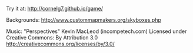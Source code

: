 Try it at: http://cornelg7.github.io/game/


Backgrounds:
http://www.custommapmakers.org/skyboxes.php

Music: "Perspectives"
Kevin MacLeod (incompetech.com)
Licensed under Creative Commons: By Attribution 3.0
http://creativecommons.org/licenses/by/3.0/

